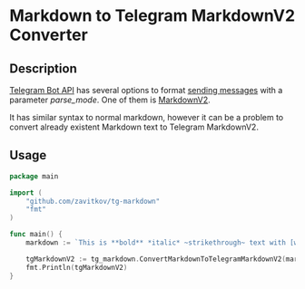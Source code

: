 # Markdown to Telegram MarkdownV2 Converter

## Description

[Telegram Bot API](https://core.telegram.org/bots/api) has several options to format [sending messages](https://core.telegram.org/bots/api#sendmessage) with a parameter _parse_mode_. One of them is [MarkdownV2](https://core.telegram.org/bots/api#markdownv2-style). 

It has similar syntax to normal markdown, however it can be a problem to convert already existent Markdown text to Telegram MarkdownV2.

## Usage

```go
package main 

import (
    "github.com/zavitkov/tg-markdown"
    "fmt"
)

func main() {
    markdown := `This is **bold** *italic* ~strikethrough~ text with [wrapped](https://github.com/zavitkov/tg-markdown) link and unwrapped link: https://github.com/zavitkov/tg-markdown`

    tgMarkdownV2 := tg_markdown.ConvertMarkdownToTelegramMarkdownV2(markdown)
    fmt.Println(tgMarkdownV2)
}
```